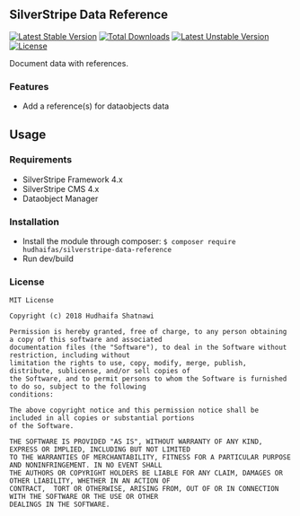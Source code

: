 ## SilverStripe Data Reference

[![Latest Stable Version](https://poser.pugx.org/hudhaifas/silverstripe-data-reference/v/stable)](https://packagist.org/packages/hudhaifas/silverstripe-data-reference) [![Total Downloads](https://poser.pugx.org/hudhaifas/silverstripe-data-reference/downloads)](https://packagist.org/packages/hudhaifas/silverstripe-data-reference) [![Latest Unstable Version](https://poser.pugx.org/hudhaifas/silverstripe-data-reference/v/unstable)](https://packagist.org/packages/hudhaifas/silverstripe-data-reference) [![License](https://poser.pugx.org/hudhaifas/silverstripe-data-reference/license)](https://packagist.org/packages/hudhaifas/silverstripe-data-reference)

Document data with references.

### Features
- Add a reference(s) for dataobjects data

## Usage

### Requirements
- SilverStripe Framework 4.x
- SilverStripe CMS 4.x
- Dataobject Manager

### Installation
- Install the module through composer:
`$ composer require hudhaifas/silverstripe-data-reference`
- Run dev/build

### License

    MIT License

    Copyright (c) 2018 Hudhaifa Shatnawi

    Permission is hereby granted, free of charge, to any person obtaining a copy of this software and associated 
    documentation files (the "Software"), to deal in the Software without restriction, including without 
    limitation the rights to use, copy, modify, merge, publish, distribute, sublicense, and/or sell copies of 
    the Software, and to permit persons to whom the Software is furnished to do so, subject to the following
    conditions:

    The above copyright notice and this permission notice shall be included in all copies or substantial portions 
    of the Software.

    THE SOFTWARE IS PROVIDED "AS IS", WITHOUT WARRANTY OF ANY KIND, EXPRESS OR IMPLIED, INCLUDING BUT NOT LIMITED 
    TO THE WARRANTIES OF MERCHANTABILITY, FITNESS FOR A PARTICULAR PURPOSE AND NONINFRINGEMENT. IN NO EVENT SHALL 
    THE AUTHORS OR COPYRIGHT HOLDERS BE LIABLE FOR ANY CLAIM, DAMAGES OR OTHER LIABILITY, WHETHER IN AN ACTION OF 
    CONTRACT,  TORT OR OTHERWISE, ARISING FROM, OUT OF OR IN CONNECTION WITH THE SOFTWARE OR THE USE OR OTHER 
    DEALINGS IN THE SOFTWARE.


   [github.com]: <http://github.com/hudhaifas/silverstripe-data-reference/issues>
